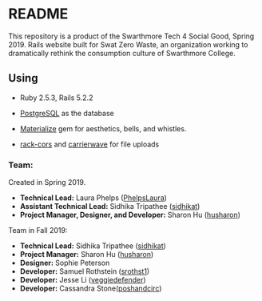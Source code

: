 # README

This repository is a product of the Swarthmore Tech 4 Social Good, Spring 2019. Rails website built for Swat Zero Waste, an organization working to dramatically rethink the consumption culture of Swarthmore College.

<!--TODO: I'd like to put all of the documentation notes into a separate repository at the end of the project (maybe before?) for future teams to reference.-->

<!-- ## Process Documentation -->

<!-- Swarthmore Tech 4 Social Good as an organization is committed to education as well as community engagement, offering students a chance to learn technical skills while offering support to local nonprofits and campus organizations. In an effort to teach web development as well as document our process for future ST4SG teams, we have set up a repository with resources, [...] -->

## Using

+ Ruby 2.5.3, Rails 5.2.2

+ [PostgreSQL](https://www.postgresql.org/) as the database

+ [Materialize](http://materializecss.com/about.html) gem for aesthetics, bells, and whistles.

+ [rack-cors](https://github.com/cyu/rack-cors) and [carrierwave](https://github.com/carrierwaveuploader/carrierwave) for file uploads

<!-- TODO: admin gems as update Gemfile -->

<!-- Currently deployed: -->

### Team:

Created in Spring 2019.

+ **Technical Lead:** Laura Phelps ([PhelpsLaura](https://github.com/PhelpsLaura/))
+ **Assistant Technical Lead:** Sidhika Tripathee ([sidhikat](https://github.com/sidhikat))
+ **Project Manager, Designer, and Developer:** Sharon Hu ([husharon](https://github.com/husharon))

Team in Fall 2019: 
+ **Technical Lead:** Sidhika Tripathee ([sidhikat](https://github.com/sidhikat))
+ **Project Manager:** Sharon Hu ([husharon](https://github.com/husharon))
+ **Designer:** Sophie Peterson
+ **Developer:** Samuel Rothstein ([srothst1](https://github.com/srothst1))
+ **Developer:** Jesse Li ([veggiedefender](https://github.com/veggiedefender))
+ **Developer:** Cassandra Stone([poshandcirc](https://github.com/poshandcirc))

